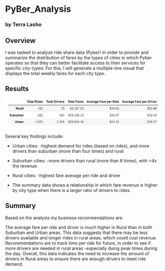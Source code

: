# PyBer_Analysis
### by Terra Lasho

## Overview 
I was tasked to analyze ride share data (Pyber) in order to provide and summarize the distribution of fares by the types of cities in which Pyber operates so that they can better facilitate access to their services for specific city-types. For this, I will generate a multiple-line visual that displays the total weekly fares for each city type. 

## Results 

![pyber_frame](https://github.com/Beetleee/PyBer_Analysis/blob/main/Resources/Summary.png)

Several key findings include: 
- Urban cities: 
    -highest demand for rides (based on rides), and more drivers than suburban (more than four times) and rural
- Suburban cities:
    -more drivers than rural (more than 6 times), with >4x the revenue. 
- Rural cities:
    -highest fare average per ride and driver 

- The summary data shows a relationship in which fare revenue is higher by city type when there is a larger ratio of drivers to rides. 

## Summary

Based on the analysis my business recommendations are: 

The average fare per ride and driver is much higher in Rural than in both Suburban and Urban areas.  This data suggests that there may be less drivers available and longer rides in rural areas, which could cost revenue. Recommendations are to track time per ride for future, in order to see if more drivers are needed in rural areas -especially duing peak times during the day. Overall, this data indicates the need to increase the amount of drivers in Rural areas to ensure there are enough drivers to meet ride demand. 

